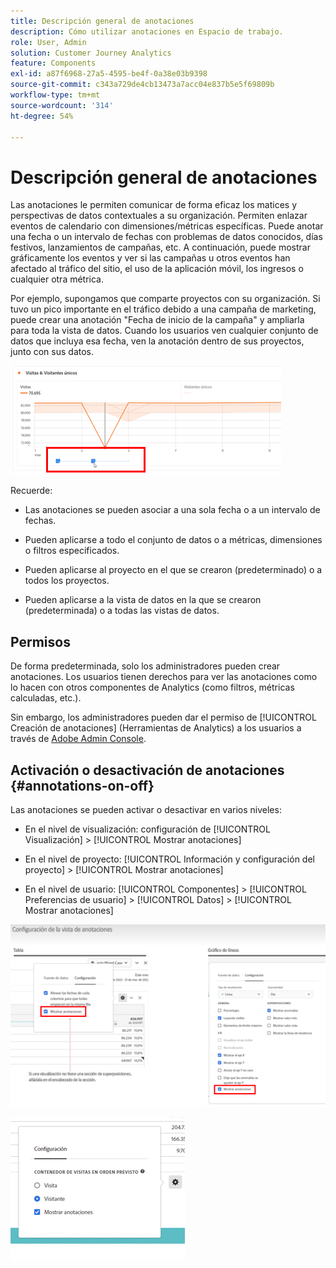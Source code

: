 ```yaml
---
title: Descripción general de anotaciones
description: Cómo utilizar anotaciones en Espacio de trabajo.
role: User, Admin
solution: Customer Journey Analytics
feature: Components
exl-id: a87f6968-27a5-4595-be4f-0a38e03b9398
source-git-commit: c343a729de4cb13473a7acc04e837b5e5f69809b
workflow-type: tm+mt
source-wordcount: '314'
ht-degree: 54%

---
```


# Descripción general de anotaciones

Las anotaciones le permiten comunicar de forma eficaz los matices y perspectivas de datos contextuales a su organización. Permiten enlazar eventos de calendario con dimensiones/métricas específicas. Puede anotar una fecha o un intervalo de fechas con problemas de datos conocidos, días festivos, lanzamientos de campañas, etc. A continuación, puede mostrar gráficamente los eventos y ver si las campañas u otros eventos han afectado al tráfico del sitio, el uso de la aplicación móvil, los ingresos o cualquier otra métrica.

Por ejemplo, supongamos que comparte proyectos con su organización. Si tuvo un pico importante en el tráfico debido a una campaña de marketing, puede crear una anotación &quot;Fecha de inicio de la campaña&quot; y ampliarla para toda la vista de datos. Cuando los usuarios ven cualquier conjunto de datos que incluya esa fecha, ven la anotación dentro de sus proyectos, junto con sus datos.

![Gráfico de líneas con anotación resaltada.](assets/multi-day.png)

Recuerde:

* Las anotaciones se pueden asociar a una sola fecha o a un intervalo de fechas.

* Pueden aplicarse a todo el conjunto de datos o a métricas, dimensiones o filtros especificados.

* Pueden aplicarse al proyecto en el que se crearon (predeterminado) o a todos los proyectos.

* Pueden aplicarse a la vista de datos en la que se crearon (predeterminada) o a todas las vistas de datos.

## Permisos

De forma predeterminada, solo los administradores pueden crear anotaciones. Los usuarios tienen derechos para ver las anotaciones como lo hacen con otros componentes de Analytics (como filtros, métricas calculadas, etc.).

Sin embargo, los administradores pueden dar el permiso de [!UICONTROL Creación de anotaciones] (Herramientas de Analytics) a los usuarios a través de [Adobe Admin Console](https://experienceleague.adobe.com/docs/analytics/admin/admin-console/permissions/analytics-tools.html?lang=es).

## Activación o desactivación de anotaciones {#annotations-on-off}

Las anotaciones se pueden activar o desactivar en varios niveles:

* En el nivel de visualización: configuración de [!UICONTROL Visualización] > [!UICONTROL Mostrar anotaciones]

* En el nivel de proyecto: [!UICONTROL Información y configuración del proyecto] > [!UICONTROL Mostrar anotaciones]

* En el nivel de usuario: [!UICONTROL Componentes] > [!UICONTROL Preferencias de usuario] > [!UICONTROL Datos] > [!UICONTROL Mostrar anotaciones]

![Cuadro de diálogo Configuración de visualización con Mostrar anotaciones resaltadas](assets/show-ann.png)

![Preferencias del usuario resaltadas Mostrar anotaciones.](assets/show-ann2.png)
